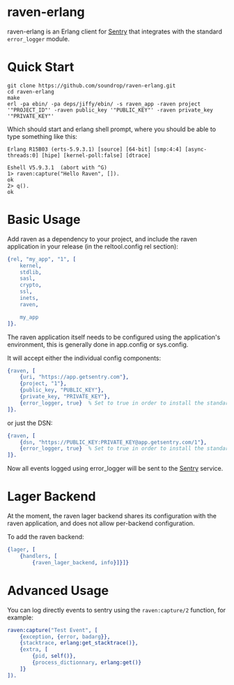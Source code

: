 raven-erlang
============

raven-erlang is an Erlang client for [Sentry](http://aboutsentry.com/) that integrates with the
standard ```error_logger``` module.

Quick Start
===========

```shell
git clone https://github.com/soundrop/raven-erlang.git
cd raven-erlang
make
erl -pa ebin/ -pa deps/jiffy/ebin/ -s raven_app -raven project '"PROJECT_ID"' -raven public_key '"PUBLIC_KEY"' -raven private_key '"PRIVATE_KEY"'
```

Which should start and erlang shell prompt, where you should be able to type something like this:

```shell
Erlang R15B03 (erts-5.9.3.1) [source] [64-bit] [smp:4:4] [async-threads:0] [hipe] [kernel-poll:false] [dtrace]

Eshell V5.9.3.1  (abort with ^G)
1> raven:capture("Hello Raven", []).
ok
2> q().
ok
```

Basic Usage
===========

Add raven as a dependency to your project, and include the raven application in
your release (in the reltool.config rel section):

```erlang
{rel, "my_app", "1", [
    kernel,
    stdlib,
    sasl,
    crypto,
    ssl,
    inets,
    raven,

    my_app
]}.
```

The raven application itself needs to be configured using the application's environment, this is
generally done in app.config or sys.config.

It will accept either the individual config components:

```erlang
{raven, [
    {uri, "https://app.getsentry.com"},
    {project, "1"},
    {public_key, "PUBLIC_KEY"},
    {private_key, "PRIVATE_KEY"},
    {error_logger, true}  % Set to true in order to install the standard error logger
]}.
```

or just the DSN:

```erlang
{raven, [
    {dsn, "https://PUBLIC_KEY:PRIVATE_KEY@app.getsentry.com/1"},
    {error_logger, true}  % Set to true in order to install the standard error logger
]}.
```


Now all events logged using error_logger will be sent to the [Sentry](http://aboutsentry.com/) service.


Lager Backend
============

At the moment, the raven lager backend shares its configuration with the raven application, and does
not allow per-backend configuration.

To add the raven backend:

```erlang
{lager, [
    {handlers, [
        {raven_lager_backend, info}]}]}
```

Advanced Usage
==============

You can log directly events to sentry using the ```raven:capture/2``` function, for example:

```erlang
raven:capture("Test Event", [
    {exception, {error, badarg}},
    {stacktrace, erlang:get_stacktrace()},
    {extra, [
        {pid, self()},
        {process_dictionnary, erlang:get()}
    ]}
]).
```
